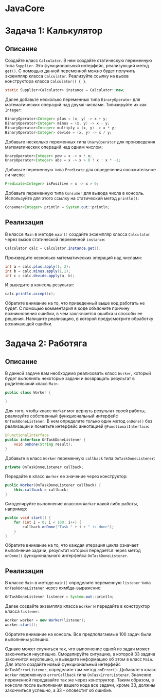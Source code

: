 # JavaCore
# Задача 1: Калькулятор

## Описание
Создайте класс `Calculator`. В нем создайте статическую переменную типа `Supplier`. Это функциональный интерфейс, реализующий метод `get()`. С помощью данной переменной можно будет получить экземпляр класса `Calculator`. Реализуйте ссылку на вызов конструктора класса `Calculator() { }`.
```java
static Supplier<Calculator> instance = Calculator::new;
```
Далее добавьте несколько переменных типа `BinaryOperator` для математических операций над двумя числами. Типизируйте их как `Integer`:
```java
BinaryOperator<Integer> plus = (x, y) -> x + y;
BinaryOperator<Integer> minus = (x, y) -> x - y;
BinaryOperator<Integer> multiply = (x, y) -> x * y;
BinaryOperator<Integer> devide = (x, y) -> x / y;
```
Добавьте несколько переменных типа `UnaryOperator` для произведения математических операций над одним числом:
```java
UnaryOperator<Integer> pow = x -> x * x;
UnaryOperator<Integer> abs = x -> x > 0 ? x : x * -1;
```
Добавьте переменную типа `Predicate` для определения положительное ли число:
```java
Predicate<Integer> isPositive = x -> x > 0;
```
Добавьте переменную типа `Consumer` для вывода числа в консоль. Используйте для этого ссылку на статический метод `println()`:
```java
Consumer<Integer> println = System.out::println;
```

## Реализация
В классе `Main` в методе `main()` создайте экземпляр класса `Calculator` через вызов статической переменной `instance`:
```java
Calculator calc = Calculator.instance.get();
```
Произведите несколько математических операций над числами:
```java
int a = calc.plus.apply(1, 2);
int b = calc.minus.apply(1,1);
int c = calc.devide.apply(a, b);
```
И выведите в консоль результат:
```java
calc.println.accept(c);
```
Обратите внимание на то, что приведенный выше код работать не будет. С помощью комментария в коде объясните причину возникновения ошибки, в чем заключается ошибка и способы ее решения. Напишите реализацию, в которой предусмотрите обработку возникающей ошибки.

# Задача 2: Работяга

## Описание
В данной задаче вам необходимо реализовать класс `Worker`, который будет выполнять некоторые задачи и возвращать результат в родительский класс `Main`.
```java
public class Worker {

}
```
Для того, чтобы класс `Worker` мог вернуть результат своей работы, реализуйте собственный функциональный интерфейс `OnTaskDoneListener`. В нем определите только один метод `onDone()` без реализации и пометьте интерфейс аннотацией `@FunctionalInterface`:
```java
@FunctionalInterface
public interface OnTaskDoneListener {
    void onDone(String result);
}
```
Добавьте в класс `Worker` переменную `callback` типа `OnTaskDoneListener`:
```java
private OnTaskDoneListener callback;
```
Передайте в класс `Worker` ее значение через конструктор:
```java
public Worker(OnTaskDoneListener callback) {
    this.callback = callback;
}
```
Смоделируйте выполнение классом `Worker` какой либо работы, например:
```java
public void start() {
    for (int i = 0; i < 100; i++) {
        callback.onDone("Task " + i + " is done");
    }
}
```

Обратите внимание на то, что каждая итерация цикла означает выполнение задачи, результат который передается через метод `onDone()` функционального интерфейса `OnTaskDoneListener`.

## Реализация
В классе `Main` в методе `main()` определите переменную `listener` типа `OnTaskDoneListener` через лямбда-выражение:
```java
OnTaskDoneListener listener = System.out::println;
```
Далее создайте экземпляр класса `Worker` и передайте в конструктор класса `listener`:
```java
Worker worker = new Worker(listener);
worker.start();
```
Обратите внимание на консоль. Все предполагаемые 100 задач были выполнены успешно. 

Однако может случиться так, что выполнение одной из задач может закончиться неуспешно. Смоделируйте ситуацию, в которой 33 задача закончится неуспешно, и выведите информацию об этом в класс `Main`. Для этого создайте новый функциональный интерфейс `OnTaskErrorListener`, определите там метод `onError()`. Добавьте в класс `Worker` переменную `errorCallback` типа `OnTaskErrorListener`. Значение переменной передавайте так же через конструктор. Таким образом, в консоли после выполнения вашего кода все задачи, кроме 33, должны закончиться успешно, а 33 - оповестит об ошибке.
